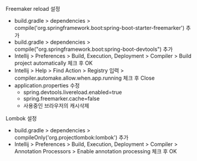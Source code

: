 Freemaker reload 설정
- build.gradle > dependencies > compile('org.springframework.boot:spring-boot-starter-freemarker') 추가 
- build.gradle > dependencies > compile("org.springframework.boot:spring-boot-devtools") 추가 
- Intellij > Preferences > Build, Execution, Deployment > Compiler > Build project automatically 체크 후 OK
- Intellij > Help > Find Action > Registry 입력 >  compiler.automake.allow.when.app.running 체크 후 Close
- application.properties 수정
  - spring.devtools.livereload.enabled=true
  - spring.freemarker.cache=false
  - 사용중인 브라우저의 캐시삭제
  
  
Lombok 설정
- build.gradle > dependencies > compileOnly('org.projectlombok:lombok') 추가 
- Intellij > Preferences > Build, Execution, Deployment > Compiler > Annotation Processors > Enable annotation processing 체크 후 OK